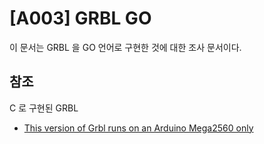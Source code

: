[A003] GRBL GO
================================

이 문서는 GRBL 을 GO 언어로 구현한 것에 대한 조사 문서이다. 

## 참조


C 로 구현된 GRBL

* [This version of Grbl runs on an Arduino Mega2560 only](https://github.com/fra589/grbl-Mega-5X)


